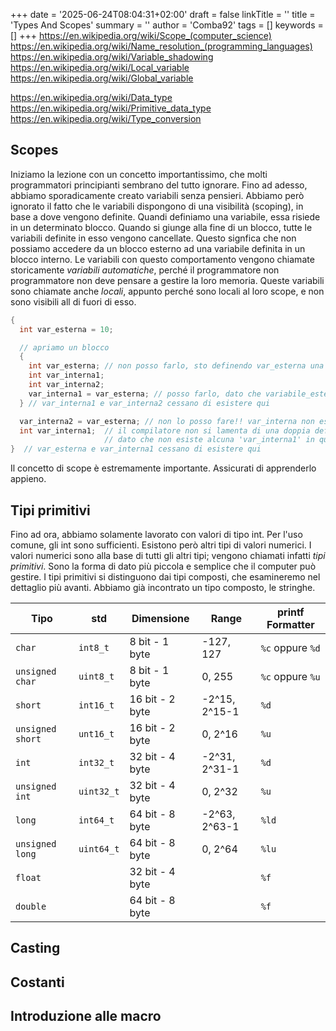 +++
date = '2025-06-24T08:04:31+02:00'
draft = false
linkTitle = ''
title = 'Types And Scopes'
summary = ''
author = 'Comba92'
tags = []
keywords = []
+++
https://en.wikipedia.org/wiki/Scope_(computer_science)
https://en.wikipedia.org/wiki/Name_resolution_(programming_languages)
https://en.wikipedia.org/wiki/Variable_shadowing
https://en.wikipedia.org/wiki/Local_variable
https://en.wikipedia.org/wiki/Global_variable

https://en.wikipedia.org/wiki/Data_type
https://en.wikipedia.org/wiki/Primitive_data_type
https://en.wikipedia.org/wiki/Type_conversion

## Scopes
Iniziamo la lezione con un concetto importantissimo, che molti programmatori principianti sembrano del tutto ignorare.
Fino ad adesso, abbiamo sporadicamente creato variabili senza pensieri. Abbiamo però ignorato il fatto che le variabili dispongono di una visibilità (scoping), in base a dove vengono definite.
Quandi definiamo una variabile, essa risiede in un determinato blocco. Quando si giunge alla fine di un blocco, tutte le variabili definite in esso vengono cancellate.
Questo signfica che non possiamo accedere da un blocco esterno ad una variabile definita in un blocco interno.
Le variabili con questo comportamento vengono chiamate storicamente *variabili automatiche*, perché il programmatore non programmatore non deve pensare a gestire la loro memoria.
Queste variabili sono chiamate anche *locali*, appunto perché sono locali al loro scope, e non sono visibili all di fuori di esso.

```c
{
  int var_esterna = 10;

  // apriamo un blocco
  {
    int var_esterna; // non posso farlo, sto definendo var_esterna una seconda volta!
    int var_interna1;
    int var_interna2;
    var_interna1 = var_esterna; // posso farlo, dato che variabile_esterna esiste ancora
  } // var_interna1 e var_interna2 cessano di esistere qui

  var_interna2 = var_esterna; // non lo posso fare!! var_interna non esiste più
  int var_interna1;  // il compilatore non si lamenta di una doppia definizione qui,
                     // dato che non esiste alcuna 'var_interna1' in questo scope
}  // var_esterna e var_interna1 cessano di esistere qui
```

Il concetto di scope è estremamente importante. Assicurati di apprenderlo appieno.

## Tipi primitivi
Fino ad ora, abbiamo solamente lavorato con valori di tipo int. Per l'uso comune, gli int sono sufficienti. Esistono però altri tipi di valori numerici. I valori numerici sono alla base di tutti gli altri tipi; vengono chiamati infatti *tipi primitivi*. Sono la forma di dato più piccola e semplice che il computer può gestire.
I tipi primitivi si distinguono dai tipi composti, che esamineremo nel dettaglio più avanti. Abbiamo già incontrato un tipo composto, le stringhe.

| Tipo | std | Dimensione | Range | printf Formatter |
| ---- | -------- | ---------- | ----- | ---------------- |
| `char` | `int8_t` | 8 bit - 1 byte | -127, 127 | `%c` oppure `%d` |
| `unsigned char` | `uint8_t` | 8 bit - 1 byte | 0, 255 | `%c` oppure `%u` |
| `short` | `int16_t` | 16 bit - 2 byte | -2^15, 2^15-1 | `%d` |
| `unsigned short` | `unt16_t` | 16 bit - 2 byte | 0, 2^16 | `%u` |
| `int` | `int32_t` | 32 bit - 4 byte | -2^31, 2^31-1 | `%d` |
| `unsigned int` | `uint32_t` | 32 bit - 4 byte | 0, 2^32 | `%u` |
| `long` | `int64_t` | 64 bit - 8 byte | -2^63, 2^63-1 | `%ld` |
| `unsigned long` | `uint64_t` | 64 bit - 8 byte | 0, 2^64 | `%lu` |
| `float` |  | 32 bit - 4 byte |  | `%f` |
| `double` |  | 64 bit - 8 byte |  | `%f` |

## Casting

## Costanti

## Introduzione alle macro